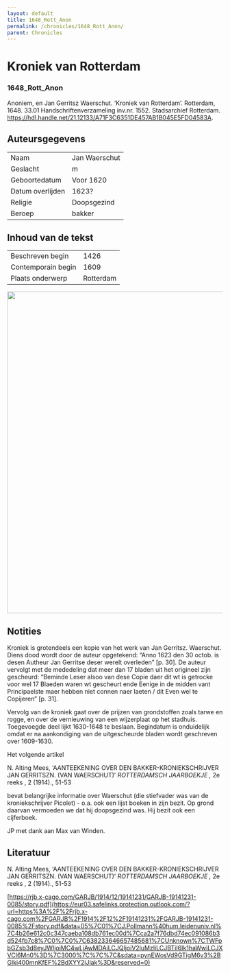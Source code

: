 ```yaml
---
layout: default
title: 1648_Rott_Anon
permalink: /chronicles/1648_Rott_Anon/
parent: Chronicles
--- 
```



# Kroniek van Rotterdam 

### 1648_Rott_Anon 

Anoniem, en Jan Gerritsz Waerschut. ‘Kroniek van Rotterdam’. Rotterdam, 1648. 33.01  Handschriftenverzameling inv.nr. 1552. Stadsarchief Rotterdam. https://hdl.handle.net/21.12133/A71F3C6351DE457AB1B045E5FD04583A. 

## Auteursgegevens 

| | | 
| --------------- | --------------- | 
| Naam | Jan Waerschut | 
| Geslacht | m | 
| Geboortedatum | Voor 1620 | 
| Datum overlijden | 1623? | 
| Religie | Doopsgezind | 
| Beroep | bakker | 

## Inhoud van de tekst 

| | | 
| --------------- | --------------- | 
| Beschreven begin | 1426 | 
| Contemporain begin | 1609 | 
| Plaats onderwerp | Rotterdam | 

[<img src="..\..\barplots_chronicles\1648_Rott_Anon.jpg" width="750"/>](..\..\barplots_chronicles\1648_Rott_Anon.jpg) 

## Notities 

Kroniek is grotendeels een kopie van het werk van Jan Gerritsz. Waerschut.
Diens dood wordt door de auteur opgetekend: “Anno 1623 den 30 octob. is desen
Autheur Jan Gerritse deser werelt overleden” [p. 30]. De auteur vervolgt met
de mededeling dat meer dan 17 bladen uit het origineel zijn gescheurd:
“Beminde Leser alsoo van dese Copie daer dit wt is getrocke voor wel 17
Blaeden waren wt gescheurt ende Eenige in de midden vant Principaelste maer
hebben niet connen naer laeten / dit Even wel te Copijeren” [p. 31].

Vervolg van de kroniek gaat over de prijzen van grondstoffen zoals tarwe en
rogge, en over de vernieuwing van een wijzerplaat op het stadhuis. Toegevoegde
deel lijkt 1630-1648 te beslaan. Begindatum is onduidelijk omdat er na
aankondiging van de uitgescheurde bladen wordt geschreven over 1609-1630.

Het volgende artikel

N. Alting Mees, ‘AANTEEKENING OVER DEN BAKKER-KRONIEKSCHRIJVER JAN GERRITSZN.
(VAN WAERSCHUT)’ _ROTTERDAMSCH JAARBOEKJE ,_ 2e reeks , 2 (1914)., 51-53

bevat belangrijke informatie over Waerschut (die stiefvader was van de kroniekschrijver Picolet) - o.a. ook een lijst boeken in zijn bezit. Op grond daarvan vermoeden we dat hij doopsgezind was. Hij bezit ook een cijferboek.  

JP met dank aan Max van Winden.



## Literatuur 

N. Alting Mees, ‘AANTEEKENING OVER DEN BAKKER-KRONIEKSCHRIJVER JAN GERRITSZN.
(VAN WAERSCHUT)’ _ROTTERDAMSCH JAARBOEKJE ,_ 2e reeks , 2 (1914)., 51-53

[https://rjb.x-cago.com/GARJB/1914/12/19141231/GARJB-19141231-0085/story.pdf](https://eur03.safelinks.protection.outlook.com/?url=https%3A%2F%2Frjb.x-cago.com%2FGARJB%2F1914%2F12%2F19141231%2FGARJB-19141231-0085%2Fstory.pdf&data=05%7C01%7CJ.Pollmann%40hum.leidenuniv.nl%7C4b26e612c0c347caeba108db761ec00d%7Cca2a7f76dbd74ec091086b3d524fb7c8%7C0%7C0%7C638233646657485681%7CUnknown%7CTWFpbGZsb3d8eyJWIjoiMC4wLjAwMDAiLCJQIjoiV2luMzIiLCJBTiI6Ik1haWwiLCJXVCI6Mn0%3D%7C3000%7C%7C%7C&sdata=pynEWosVd9GTigM6v3%2BGlki400mnKfEF%2BdXYY2iJlak%3D&reserved=0)
